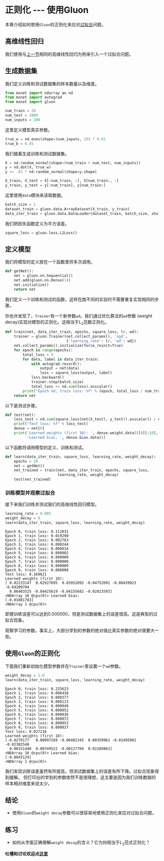 # 正则化 --- 使用Gluon

本章介绍如何使用``Gluon``的正则化来应对[过拟合](underfit-overfit.md)问题。

## 高维线性回归

我们使用与[上一节](reg-scratch.md)相同的高维线性回归为例来引入一个过拟合问题。

## 生成数据集

我们定义训练和测试数据集的样本数量以及维度。


```python
from mxnet import ndarray as nd
from mxnet import autograd
from mxnet import gluon

num_train = 20
num_test = 1000
num_inputs = 200
```

这里定义模型真实参数。


```python
true_w = nd.ones(shape=(num_inputs, 1)) * 0.01
true_b = 0.05
```

我们接着生成训练和测试数据集。


```python
X = nd.random_normal(shape=(num_train + num_test, num_inputs))
y = nd.dot(X, true_w)
y += .01 * nd.random_normal(shape=y.shape)

X_train, X_test = X[:num_train, :], X[num_train:, :]
y_train, y_test = y[:num_train], y[num_train:]
```

这里使用`data`模块来读取数据。


```python
batch_size = 1
dataset_train = gluon.data.ArrayDataset(X_train, y_train)
data_iter_train = gluon.data.DataLoader(dataset_train, batch_size, shuffle=True)
```

我们把损失函数定义为平方误差。


```python
square_loss = gluon.loss.L2Loss()
```

## 定义模型

我们将模型的定义放在一个函数里供多次调用。


```python
def getNet():
    net = gluon.nn.Sequential()
    net.add(gluon.nn.Dense(1))
    net.initialize()
    return net
```

我们定义一个训练和测试的函数，这样在跑不同的实验时不需要重复实现相同的步骤。

你也许发现了，`Trainer`有一个新参数`wd`。我们通过优化算法的``wd``参数 (weight decay)实现对模型的正则化。这相当于$L_2$范数正则化。


```python
def train(net, data_iter_train, epochs, square_loss, lr, wd):
    trainer = gluon.Trainer(net.collect_params(), 'sgd',
                            {'learning_rate': lr, 'wd': wd})
    net.collect_params().initialize(force_reinit=True)
    for epoch in range(epochs):
        total_loss = 0
        for data, label in data_iter_train:
            with autograd.record():
                output = net(data)
                loss = square_loss(output, label)
            loss.backward()
            trainer.step(batch_size)
            total_loss += nd.sum(loss).asscalar()
        print("Epoch %d, train loss: %f" % (epoch, total_loss / num_train))
    return net
```

以下是测试步骤。


```python
def test(net):
    loss_test = nd.sum(square_loss(net(X_test), y_test)).asscalar() / num_test
    print("Test loss: %f" % loss_test)
    dense = net[0]
    print('Learned weights (first 10): ', dense.weight.data()[0][:10], 
          'Learned bias: ', dense.bias.data())
```

以下函数将调用模型的定义、训练和测试。


```python
def learn(data_iter_train, square_loss, learning_rate, weight_decay):
    epochs = 10
    net = getNet()
    net_trained = train(net, data_iter_train, epochs, square_loss,
                        learning_rate, weight_decay)
    test(net_trained)
```

### 训练模型并观察过拟合

接下来我们训练并测试我们的高维线性回归模型。


```python
learning_rate = 0.005
weight_decay = 0
learn(data_iter_train, square_loss, learning_rate, weight_decay)
```

    Epoch 0, train loss: 0.111031
    Epoch 1, train loss: 0.019290
    Epoch 2, train loss: 0.002763
    Epoch 3, train loss: 0.000244
    Epoch 4, train loss: 0.000014
    Epoch 5, train loss: 0.000002
    Epoch 6, train loss: 0.000000
    Epoch 7, train loss: 0.000000
    Epoch 8, train loss: 0.000000
    Epoch 9, train loss: 0.000000
    Test loss: 0.169621
    Learned weights (first 10):  
    [ 0.02233147  0.02927095  0.03952093 -0.04752691 -0.00439923 -0.04209704
      0.06403525 -0.04425619 -0.04155682 -0.02823593]
    <NDArray 10 @cpu(0)> Learned bias:  
    [-0.01081783]
    <NDArray 1 @cpu(0)>


即便训练误差可以达到0.000000，但是测试数据集上的误差很高。这是典型的过拟合现象。

观察学习的参数。事实上，大部分学到的参数的绝对值比真实参数的绝对值要大一些。

## 使用``Gluon``的正则化

下面我们重新初始化模型参数并在`Trainer`里设置一个`wd`参数。


```python
weight_decay = 1.0
learn(data_iter_train, square_loss, learning_rate, weight_decay)
```

    Epoch 0, train loss: 0.225623
    Epoch 1, train loss: 0.006438
    Epoch 2, train loss: 0.000377
    Epoch 3, train loss: 0.000113
    Epoch 4, train loss: 0.000048
    Epoch 5, train loss: 0.000052
    Epoch 6, train loss: 0.000036
    Epoch 7, train loss: 0.000072
    Epoch 8, train loss: 0.000053
    Epoch 9, train loss: 0.000037
    Test loss: 0.027216
    Learned weights (first 10):  
    [-0.0279177   0.00097269 -0.00401345  0.00359961 -0.01495902 -0.02302548
      0.00151448  0.00749522 -0.00127769  0.02289863]
    <NDArray 10 @cpu(0)> Learned bias:  
    [-0.0043129]
    <NDArray 1 @cpu(0)>


我们发现训练误差虽然有所提高，但测试数据集上的误差有所下降。过拟合现象得到缓解。
但打印出的学到的参数依然不是很理想，这主要是因为我们训练数据的样本相对维度来说太少。

## 结论

* 使用``Gluon``的`weight decay`参数可以很容易地使用正则化来应对过拟合问题。

## 练习

* 如何从字面正确理解`weight decay`的含义？它为何相当于$L_2$范式正则化？


**吐槽和讨论欢迎点[这里](https://discuss.gluon.ai/t/topic/743)**
